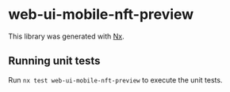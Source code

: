 # web-ui-mobile-nft-preview

This library was generated with [Nx](https://nx.dev).

## Running unit tests

Run `nx test web-ui-mobile-nft-preview` to execute the unit tests.
